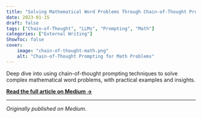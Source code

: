 ```yaml
---
title: "Solving Mathematical Word Problems Through Chain-of-Thought Prompting"
date: 2023-01-15
draft: false
tags: ["Chain-of-Thought", "LLMs", "Prompting", "Math"]
categories: ["External Writing"]
ShowToc: false
cover:
    image: "chain-of-thought-math.png"
    alt: "Chain-of-Thought Prompting for Math Problems"
---
```


Deep dive into using chain-of-thought prompting techniques to solve complex mathematical word problems, with practical examples and insights.

[**Read the full article on Medium →**](https://medium.com/@ug2409/solving-mathematical-word-problems-through-chain-of-thought-prompting-and-introducing-some-more-aa329569ee02)

---

*Originally published on Medium.*

